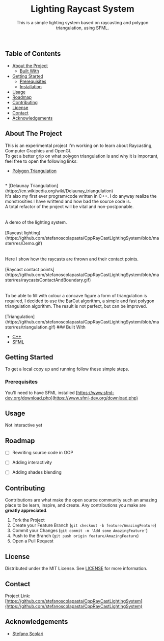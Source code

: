 
<!-- PROJECT LOGO -->
<br />
<p align="center">

  <h1 align="center">Lighting Raycast System</h1>

  <p align="center">
    This is a simple lighting system based on raycasting and polygon triangulation, using SFML.
    <br />
    <br />
    <br />
  </p>
</p>



<!-- TABLE OF CONTENTS -->
## Table of Contents

* [About the Project](#about-the-project)
  * [Built With](#built-with)
* [Getting Started](#getting-started)
  * [Prerequisites](#prerequisites)
  * [Installation](#installation)
* [Usage](#usage)
* [Roadmap](#roadmap)
* [Contributing](#contributing)
* [License](#license)
* [Contact](#contact)
* [Acknowledgements](#acknowledgements)


<!-- ABOUT THE PROJECT -->
## About The Project

This is an experimental project I'm working on to learn about Raycasting, Computer Graphics and OpenGl.
<br />
To get a better grip on what polygon triangulation is and why it is important, feel free to open the following links:
<br />
* [Polygon Triangulation](https://en.wikipedia.org/wiki/Polygon_triangulation)
<br />
* [Delaunay Triangulation](https://en.wikipedia.org/wiki/Delaunay_triangulation)
<br />
It's also my first ever program/code written in C++. I do anyway realize the monstrosities I have writtend and how bad the source code is.
<br />
A total refactor of the project will be vital and non-postponable.
<br />
<br />
<br />
A demo of the lighting system.
<br />
<br />
[Raycast lighting](https://github.com/stefanoscolapasta/CppRayCastLightingSystem/blob/master/res/Demo.gif)
<br />
<br /><br />
Here I show how the raycasts are thrown and their contact points.
<br /><br />
[Raycast contact points](https://github.com/stefanoscolapasta/CppRayCastLightingSystem/blob/master/res/raycastsContactAndBoundary.gif)
<br />
<br /><br />
To be able to fill with colour a concave figure a form of triangulation is required, I decided to use the EarCut algorithm, a simple and fast polygon triangulation algorithm.
The result is not perfect, but can be improved.
<br /><br />
[Triangulation](https://github.com/stefanoscolapasta/CppRayCastLightingSystem/blob/master/res/triangulation.gif)
### Built With

* [C++](https://isocpp.org/)
* [SFML](https://www.sfml-dev.org/download.php)



<!-- GETTING STARTED -->
## Getting Started

To get a local copy up and running follow these simple steps.


### Prerequisites

You'll need to have SFML installed [https://www.sfml-dev.org/download.php](https://www.sfml-dev.org/download.php)


<!-- USAGE EXAMPLES -->
## Usage

Not interactive yet



<!-- ROADMAP -->
## Roadmap

- [ ] Rewriting source code in OOP
- [ ] Adding interactivity
- [ ] Adding shades blending



<!-- CONTRIBUTING -->
## Contributing

Contributions are what make the open source community such an amazing place to be learn, inspire, and create. Any contributions you make are **greatly appreciated**.

1. Fork the Project
2. Create your Feature Branch (`git checkout -b feature/AmazingFeature`)
3. Commit your Changes (`git commit -m 'Add some AmazingFeature'`)
4. Push to the Branch (`git push origin feature/AmazingFeature`)
5. Open a Pull Request



<!-- LICENSE -->
## License

Distributed under the MIT License. See [LICENSE](https://github.com/zucchero-sintattico/Jhaturanga/blob/main/LICENSE) for more information.



<!-- CONTACT -->
## Contact


Project Link: [https://github.com/stefanoscolapasta/CppRayCastLightingSystem](https://github.com/stefanoscolapasta/CppRayCastLightingSystem)



<!-- ACKNOWLEDGEMENTS -->
## Acknowledgements

* [Stefano Scolari](https://www.linkedin.com/in/stefano-scolari-7a9440170/)



